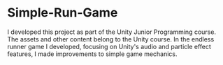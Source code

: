 # Simple-Run-Game
I developed this project as part of the Unity Junior Programming course. The assets and other content belong to the Unity course. In the endless runner game I developed, focusing on Unity's audio and particle effect features, I made improvements to simple game mechanics.
